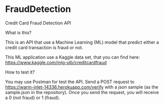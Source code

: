 # FraudDetection
Credit Card Fraud Detection API

What is this?

This is an API that use a Machine Learning (ML) model that predict either a credit card transaction is fraud or not.

This ML application use a Kaggle data set, that you can find here: https://www.kaggle.com/mlg-ulb/creditcardfraud

How to test it?

You may use Postman for test the API. Send a POST request to https://warm-inlet-14336.herokuapp.com/verify with a json sample (as the sample.json in the repository). Once you send the request, you will receive a 0 (not fraud) or 1 (fraud).


